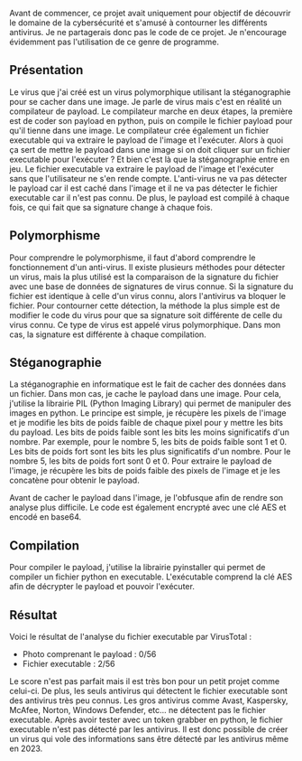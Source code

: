 Avant de commencer, ce projet avait uniquement pour objectif de découvrir le domaine de la cybersécurité et s'amusé à contourner les différents antivirus.
Je ne partagerais donc pas le code de ce projet. Je n'encourage évidemment pas l'utilisation de ce genre de programme.

## Présentation

Le virus que j'ai créé est un virus polymorphique utilisant la stéganographie pour se cacher dans une image. Je parle de virus mais c'est en réalité un compilateur de payload.
Le compilateur marche en deux étapes, la première est de coder son payload en python, puis on compile le fichier payload pour qu'il tienne dans une image. Le compilateur crée également un fichier executable qui va extraire le payload de l'image et l'exécuter.
Alors à quoi ça sert de mettre le payload dans une image si on doit cliquer sur un fichier executable pour l'exécuter ? Et bien c'est là que la stéganographie entre en jeu. Le fichier executable va extraire le payload de l'image et l'exécuter sans que l'utilisateur ne s'en rende compte.
L'anti-virus ne va pas détecter le payload car il est caché dans l'image et il ne va pas détecter le fichier executable car il n'est pas connu. De plus, le payload est compilé à chaque fois, ce qui fait que sa signature change à chaque fois.

## Polymorphisme

Pour comprendre le polymorphisme, il faut d'abord comprendre le fonctionnement d'un anti-virus. Il existe plusieurs méthodes pour détecter un virus, mais la plus utilisé est la comparaison de la signature du fichier avec une base de données de signatures de virus connue. Si la signature du fichier est identique à celle d'un virus connu, alors l'antivirus va bloquer le fichier.
Pour contourner cette détection, la méthode la plus simple est de modifier le code du virus pour que sa signature soit différente de celle du virus connu.
Ce type de virus est appelé virus polymorphique. Dans mon cas, la signature est différente à chaque compilation.

## Stéganographie

La stéganographie en informatique est le fait de cacher des données dans un fichier. Dans mon cas, je cache le payload dans une image.
Pour cela, j'utilise la librairie PIL (Python Imaging Library) qui permet de manipuler des images en python.
Le principe est simple, je récupère les pixels de l'image et je modifie les bits de poids faible de chaque pixel pour y mettre les bits du payload. Les bits de poids faible sont les bits les moins significatifs d'un nombre. Par exemple, pour le nombre 5, les bits de poids faible sont 1 et 0. Les bits de poids fort sont les bits les plus significatifs d'un nombre. Pour le nombre 5, les bits de poids fort sont 0 et 0.
Pour extraire le payload de l'image, je récupère les bits de poids faible des pixels de l'image et je les concatène pour obtenir le payload.

Avant de cacher le payload dans l'image, je l'obfusque afin de rendre son analyse plus difficile. Le code est également encrypté avec une clé AES et encodé en base64.

## Compilation

Pour compiler le payload, j'utilise la librairie pyinstaller qui permet de compiler un fichier python en executable.
L'exécutable comprend la clé AES afin de décrypter le payload et pouvoir l'exécuter.

## Résultat

Voici le résultat de l'analyse du fichier executable par VirusTotal :
- Photo comprenant le payload : 0/56
- Fichier executable : 2/56

Le score n'est pas parfait mais il est très bon pour un petit projet comme celui-ci. De plus, les seuls antivirus qui détectent le fichier executable sont des antivirus très peu connus.
Les gros antivirus comme Avast, Kaspersky, McAfee, Norton, Windows Defender, etc... ne détectent pas le fichier executable.
Après avoir tester avec un token grabber en python, le fichier executable n'est pas détecté par les antivirus. Il est donc possible de créer un virus qui vole des informations sans être détecté par les antivirus même en 2023.